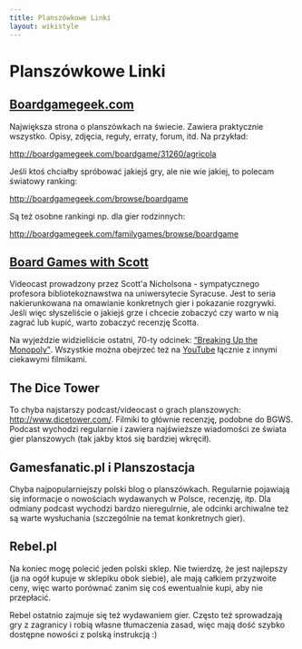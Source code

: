 ```yaml
---
title: Planszówkowe Linki
layout: wikistyle
---
```


Planszówkowe Linki
==================

[Boardgamegeek.com](http://boardgamegeek.com)
----------------------

Największa strona o planszówkach na świecie. Zawiera praktycznie wszystko. Opisy, zdjęcia,
reguły, erraty, forum, itd. Na przykład:

<http://boardgamegeek.com/boardgame/31260/agricola>

Jeśli ktoś chciałby spróbować jakiejś gry, ale nie wie jakiej, to polecam światowy ranking:

<http://boardgamegeek.com/browse/boardgame>

Są też osobne rankingi np. dla gier rodzinnych:

<http://boardgamegeek.com/familygames/browse/boardgame>


[Board Games with Scott](http://www.boardgameswithscott.com/)
-----------------------

Videocast prowadzony przez Scott'a Nicholsona - sympatycznego profesora bibliotekoznawstwa 
na uniwersytecie Syracuse. Jest to seria nakierunkowana na omawianie konkretnych gier 
i pokazanie rozgrywki. Jeśli więc słyszeliście o jakiejś grze i chcecie zobaczyć czy warto 
w nią zagrać lub kupić, warto zobaczyć recenzję Scotta.

Na wyjeździe widzieliście ostatni, 70-ty odcinek: [<q>Breaking Up the Monopoly</q>](http://www.boardgameswithscott.com/?p=403). 
Wszystkie można obejrzeć też na [YouTube](http://www.youtube.com/user/snicholson) łącznie
z innymi ciekawymi filmikami.


The Dice Tower
---------------

To chyba najstarszy podcast/videocast o grach planszowych: <http://www.dicetower.com/>. 
Filmiki to głównie recenzję, podobne do BGWS. Podcast wychodzi regularnie i zawiera 
najświeższe wiadomości ze świata gier planszowych (tak jakby ktoś się bardziej wkręcił).

Gamesfanatic.pl i Planszostacja
--------------------------------

Chyba najpopularniejszy polski blog o planszówkach. Regularnie pojawiają się informacje o 
nowościach wydawanych w Polsce, recenzję, itp. Dla odmiany podcast wychodzi bardzo nieregulrnie, 
ale odcinki archiwalne też są warte wysłuchania (szczególnie na temat konkretnych gier).


Rebel.pl
---------

Na koniec mogę polecić jeden polski sklep. Nie twierdzę, że jest najlepszy (ja na ogół kupuje
 w sklepiku obok siebie), ale mają całkiem przyzwoite ceny, więc warto porównać zanim się
coś ewentualnie kupi, aby nie przepłacić. 

Rebel ostatnio zajmuje się też wydawaniem gier. Często też sprowadzają gry z zagranicy i robią
własne tłumaczenia zasad, więc mają dość szybko dostępne nowości z polską instrukcją :)


